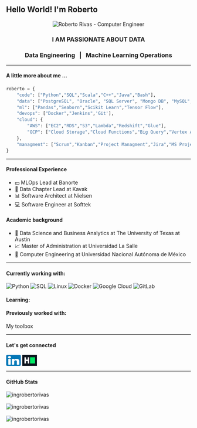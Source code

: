 
<h2 align="lefth">Hello World! I'm Roberto</h2>  
<p align="center">
<img align="center" src="https://raw.githubusercontent.com/ingrobertorivas/ingrobertorivas/main/images/headerbwRR.png" alt="Roberto Rivas - Computer Engineer" />
</p>
  
<h3 align="center">I AM PASSIONATE ABOUT DATA</h3>
<h3 align="center"> Data Engineering &nbsp;  |  &nbsp; Machine Learning Operations </h3>  



***

#### A little more about me ...  

```python
roberto = { 
	"code": ["Python","SQL","Scala","C++","Java","Bash"],
	"data": ["PostgreSQL", "Oracle", "SQL Server", "Mongo DB", "MySQL", "Redis", "Kafka", "Hadoop"],
	"ml": ["Pandas","Seaborn","Scikit Learn","Tensor Flow"],
	"devops": ["Docker","Jenkins",'Git'],
	"cloud": {
		"AWS": ["EC2","RDS","S3","Lambda","Redshift","Glue"],
		"GCP": ["Cloud Storage","Cloud Functions","Big Query","Vertex AI","Composer"]
	},
	"managment": ["Scrum","Kanban","Project Managment","Jira","MS Project"]
}
```

***

#### Professional Experience
- 💵 MLOps Lead at Banorte
- 🚗 Data Chapter Lead at Kavak
- 📊 Software Architect at Nielsen
- 💻 Software Engineer at Softtek


#### Academic background
- 🔢 Data Science and Business Analytics at The University of Texas at Austin
- 📈 Master of Administration at Universidad La Salle
- 🧮 Computer Engineering at Universidad Nacional Autónoma de México

***

#### Currently working with:
![Python](https://img.shields.io/badge/-Python-000?&logo=Python)
![SQL](https://img.shields.io/badge/-SQL-000?&logo=MySQL)
![Linux](https://img.shields.io/badge/-Linux-000?&logo=Linux)
![Docker](https://img.shields.io/badge/-Docker-black?style=flat-square&logo=docker)
![Google Cloud](https://img.shields.io/badge/Google%20Cloud-black?style=flat-square&logo=google-cloud)
![GitLab](https://img.shields.io/badge/-GitLab-FCA121?style=flat-square&logo=gitlab)

#### Learning:

#### Previously worked with:


My toolbox

***

####  Let's get connected
<p align="left">  
<a href="https://linkedin.com/in/ingrobertorivas" target="blank"><img align="center" src="https://raw.githubusercontent.com/ingrobertorivas/ingrobertorivas/main/images/icon-linkedin.png" alt="ingrobertorivas" height="30" width="40" /></a>  
<a href="https://www.hackerrank.com/ingrobertorivas" target="blank"><img align="center" src="https://raw.githubusercontent.com/ingrobertorivas/ingrobertorivas/main/images/icon-hackerrank.png" alt="ingrobertorivas" height="30" width="40" /></a>  
</p>  

***

#### GitHub Stats
  
<p align="left"> <img src="https://komarev.com/ghpvc/?username=ingrobertorivas&label=Profile%20views&color=0e75b6&style=flat" alt="ingrobertorivas" /> </p>  
<p><img align="center" src="https://github-readme-stats.vercel.app/api/top-langs?username=ingrobertorivas&show_icons=true&locale=en&layout=compact&title_color=ffffff&text_color=c9cacc&icon_color=2bbc8a&bg_color=1d1f21" alt="ingrobertorivas" /></p>    
<p><img align="center" src="https://github-readme-streak-stats.herokuapp.com/?user=ingrobertorivas&" alt="ingrobertorivas" /></p>
